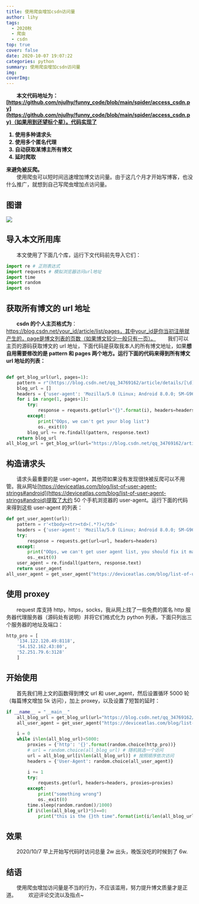 ```yaml
---
title: 使用爬虫增加csdn访问量
author: lihy
tags:
  - 2020秋
  - 爬虫
  - csdn
top: true
cover: false
date: 2020-10-07 19:07:22
categories: python
summary: 使用爬虫增加csdn访问量
img:
coverImg:
---
```



&emsp;&emsp;<b>本文代码地址为：[https://github.com/njulhy/funny_code/blob/main/spider/access_csdn.py](https://github.com/njulhy/funny_code/blob/main/spider/access_csdn.py)（如果用到还望标个星）。代码实现了

1. 使用多种请求头
2. 使用多个匿名代理
3. 自动获取某博主所有博文
4. 延时爬取

来避免被反爬。</b><br>
&emsp;&emsp;使用爬虫可以短时间迅速增加博文访问量。由于这几个月才开始写博客，也没什么推广，就想到自己写爬虫增加点访问量。

## 图谱

<img src="https://img-blog.csdnimg.cn/20201007192945448.png">

## 导入本文所用库

&emsp;&emsp;本文使用了下面几个库，运行下文代码前先导入它们：

```python
import re # 正则表达式
import requests # 模拟浏览器访问url地址
import time
import random
import os
```

## 获取所有博文的 url 地址

&emsp;&emsp;<b>csdn 的个人主页格式为</b>：https://blog.csdn.net/your_id/article/list/pages，其中your_id是你当初注册就产生的，page是博文列表的页数（如果博文较少一般只有一页）。
&emsp;&emsp;我们可以主页的源码获取博文的 url 地址，下面代码是获取我本人的所有博文地址，如果<b>想自用需要修改的是 pattern 和 pages 两个地方。运行下面的代码来得到所有博文 url 地址的列表：</b>

```python

def get_blog_url(url, pages=1):
    pattern = r"(https://blog.csdn.net/qq_34769162/article/details/[\d]+)"
    blog_url = []
    headers = {'user-agent': 'Mozilla/5.0 (Linux; Android 8.0.0; SM-G960F Build/R16NW) AppleWebKit/537.36 (KHTML, like Gecko) Chrome/62.0.3202.84 Mobile Safari/537.36'}
    for i in range(1, pages+1):
        try:
            response = requests.get(url+"{}".format(i), headers=headers)
        except:
            print("OOps, we can't get your blog list")
            os._exit(0)
        blog_url += re.findall(pattern, response.text)
    return blog_url
all_blog_url = get_blog_url(url="https://blog.csdn.net/qq_34769162/article/list/", pages=2)
```

## 构造请求头

&emsp;&emsp;请求头最重要的是 user-agent，其他项如果没有发现很快被反爬可以不用管。我从网址[https://deviceatlas.com/blog/list-of-user-agent-strings#android](https://deviceatlas.com/blog/list-of-user-agent-strings#android)提取了大约 50 个手机浏览器的 user-agent。运行下面的代码来得到这些 user-agent 的列表：

```python
def get_user_agent(url):
    pattern = r'<tbody><tr><td>(.*?)</td>'
    headers = {'user-agent': 'Mozilla/5.0 (Linux; Android 8.0.0; SM-G960F Build/R16NW) AppleWebKit/537.36 (KHTML, like Gecko) Chrome/62.0.3202.84 Mobile Safari/537.36'}
    try:
        response = requests.get(url=url, headers=headers)
    except:
        print("OOps, we can't get user agent list, you should fix it manully")
        os._exit(0)
    user_agent = re.findall(pattern, response.text)
    return user_agent
all_user_agent = get_user_agent("https://deviceatlas.com/blog/list-of-user-agent-strings#android") # 获取包含若干user_agent的列表

```

## 使用 proxey

&emsp;&emsp;request 库支持 http，https，socks，我从网上找了一些免费的匿名 http 服务器代理服务器（源码处有说明）并将它们格式化为 python 列表，下面只列出三个服务器的地址及端口：

```python
http_pro = [
    '134.122.120.49:8118',
    '54.152.162.43:80',
    '52.251.79.6:3128'
    ]
```

## 开始使用

&emsp;&emsp;首先我们用上文的函数得到博文 url 和 user_agent，然后设置循环 5000 轮（每篇博文增加 5k 访问），加上 proxey，以及设置了短暂的延时：

```python
if __name__ = "__main__"
	all_blog_url = get_blog_url(url="https://blog.csdn.net/qq_34769162/article/list/", pages=2)
    all_user_agent = get_user_agent("https://deviceatlas.com/blog/list-of-user-agent-strings#android")

    i = 0
    while i%len(all_blog_url)<5000:
        proxies = {'http': '{}'.format(random.choice(http_pro))}
        # url = random.choice(all_blog_url) # 随机挑选一个访问
        url = all_blog_url[i%len(all_blog_url)] # 按照顺序依次访问
        headers = {'User-Agent': random.choice(all_user_agent)}

        i += 1
        try:
            requests.get(url, headers=headers, proxies=proxies)
        except:
            print("something wrong")
            os._exit(0)
        time.sleep(random.random()/1000)
        if i%(len(all_blog_url)*5)==0:
            print("this is the {}th time".format(int(i/len(all_blog_url)))) # 每循环五次输出一下
```

## 效果

&emsp;&emsp;2020/10/7 早上开始写代码时访问总量 2w 出头，晚饭没吃的时候到了 6w.
## 结语

&emsp;&emsp;使用爬虫增加访问量是不当的行为，不应该滥用，努力提升博文质量才是正道。
&emsp;&emsp;欢迎评论交流以及指点~
